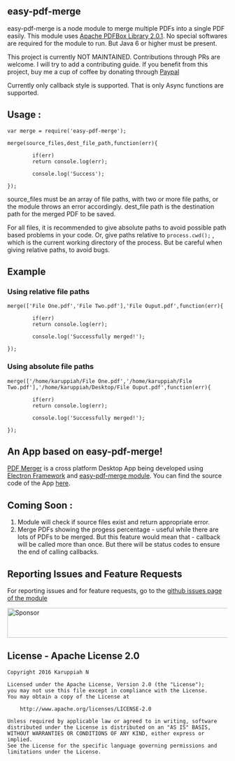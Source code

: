 ## easy-pdf-merge

easy-pdf-merge is a node module to merge multiple PDFs into a single PDF easily. This module uses [Apache PDFBox Library 2.0.1](http://pdfbox.apache.org). No special softwares are required for the module to run. But Java 6 or higher must be present.

This project is currently NOT MAINTAINED. Contributions through PRs are welcome. I will try to add a contributing guide. If you benefit from this project, buy me a cup of coffee by donating through [Paypal](https://www.paypal.me/karuppiah7890/10)

Currently only callback style is supported. That is only Async functions are supported.

## Usage :

```
var merge = require('easy-pdf-merge');

merge(source_files,dest_file_path,function(err){

        if(err)
        return console.log(err);

        console.log('Success');

});

```

source_files must be an array of file paths, with two or more file paths, or the module throws an error accordingly.
dest_file path is the destination path for the merged PDF to be saved.

For all files, it is recommended to give absolute paths to avoid possible path based problems in your code. Or, give paths relative to `process.cwd();` , which is the current working directory of the process. But be careful when giving relative paths, to avoid bugs.

## Example

### Using relative file paths
```
merge(['File One.pdf','File Two.pdf'],'File Ouput.pdf',function(err){

        if(err)
        return console.log(err);

        console.log('Successfully merged!');

});
```

### Using absolute file paths
```
merge(['/home/karuppiah/File One.pdf','/home/karuppiah/File Two.pdf'],'/home/karuppiah/Desktop/File Ouput.pdf',function(err){

        if(err)
        return console.log(err);

        console.log('Successfully merged!');

});
```

## An App based on easy-pdf-merge!

[PDF Merger](https://github.com/karuppiah7890/pdf-merger-app) is a cross platform Desktop App being developed using [Electron Framework](http://electron.atom.io) and [easy-pdf-merge module](https://www.npmjs.com/package/easy-pdf-merge). You can find the source code of the App [here](https://github.com/karuppiah7890/pdf-merger-app).

## Coming Soon :
  1. Module will check if source files exist and return appropriate error.
  2. Merge PDFs showing the progess percentage - useful while there are lots of PDFs to be merged. But this feature would mean that - callback will be called more than once. But there will be status codes to ensure the end of calling callbacks.

## Reporting Issues and Feature Requests

For reporting issues and for feature requests, go to the [github issues page of the module](https://github.com/karuppiah7890/easy-pdf-merge/issues)

<a target='_blank' rel='nofollow' href='https://app.codesponsor.io/link/As7RZLNBAMSNCAFdWx5r75nM/karuppiah7890/easy-pdf-merge'>
  <img alt='Sponsor' width='888' height='68' src='https://app.codesponsor.io/embed/As7RZLNBAMSNCAFdWx5r75nM/karuppiah7890/easy-pdf-merge.svg' />
</a>

## License - Apache License 2.0
```
Copyright 2016 Karuppiah N

Licensed under the Apache License, Version 2.0 (the "License");
you may not use this file except in compliance with the License.
You may obtain a copy of the License at

    http://www.apache.org/licenses/LICENSE-2.0

Unless required by applicable law or agreed to in writing, software
distributed under the License is distributed on an "AS IS" BASIS,
WITHOUT WARRANTIES OR CONDITIONS OF ANY KIND, either express or implied.
See the License for the specific language governing permissions and
limitations under the License.
```
